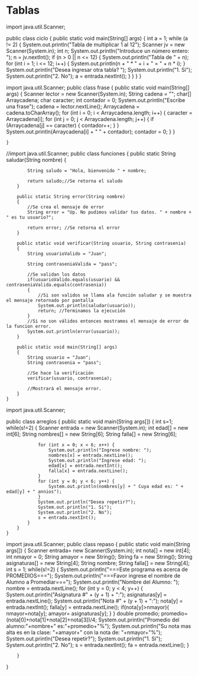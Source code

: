 # Tablas

import java.util.Scanner;

public class ciclo {
        public static void main(String[] args) {
            int a = 1;
            while (a != 2) {
                System.out.println("Tabla de multiplicar 1 al 12");
                Scanner jv = new Scanner(System.in);
                int n;
                System.out.println("Introduce un número entero: ");
                n = jv.nextInt();
                if (n > 0 || n <= 12) {
                    System.out.println("Tabla de " + n);
                    for (int i = 1; i <= 12; i++) {
                        System.out.println(n + " * " + i + " = " + n * i);
                    }
                    System.out.println("Desea ingresar otra tabla? ");
                    System.out.println("1. Si");
                    System.out.println("2. No");
                    a = entrada.nextInt();
                }
            }
        }
}

import java.util.Scanner;
public class frase {
        public static void main(String[] args) {
            Scanner lector = new Scanner(System.in);
            String cadena = "";
            char[] Arraycadena;
            char caracter;
            int contador = 0;
            System.out.println("Escribe una frase");
            cadena = lector.nextLine();
            Arraycadena = cadena.toCharArray();
            for (int i = 0; i < Arraycadena.length; i++) {
                caracter = Arraycadena[i];
                for (int j = 0; j < Arraycadena.length; j++) {
                    if (Arraycadena[j] == caracter) {
                        contador++;
                    }
                }
                System.out.println(Arraycadena[i] + " " + contador);
                contador = 0;
            }
        }

    }
//import java.util.Scanner;
public class funciones {
        public static String saludar(String nombre)
        {
           
            String saludo = "Hola, bienvenido " + nombre;

            return saludo;//Se retorna el saludo
        }

        public static String error(String nombre)
        {
            //Se crea el mensaje de error
            String error = "Up. No pudimos validar tus datos. " + nombre + " es tu usuario?";

            return error; //Se retorna el error
        }

        public static void verificar(String usuario, String contrasenia)
        {
            String usuarioValido = "Juan";

            String contraseniaValida = "pass";

            //Se validan los datos
            if(usuarioValido.equals(usuario) && contraseniaValida.equals(contrasenia))
            {
                //Si son validos se llama ala función saludar y se muestra el mensaje retornado por pantalla
                System.out.println(saludar(usuario));
                return; //Terminamos la ejecución
            }
            //Si no son válidos entonces mostramos el mensaje de error de la funcion error.
            System.out.println(error(usuario));
        }

        public static void main(String[] args)
        {
            String usuario = "Juan";
            String contrasenia = "pass";

            //Se hace la verificación
            verificar(usuario, contrasenia);

            //Mostrará el mensaje error.
        }
    }
import java.util.Scanner;

public class arreglos {
        public static void main(String args[]) {
            int s=1;
            while(s!=2) {
                Scanner entrada = new Scanner(System.in);
                int edad[] = new int[6];
                String nombres[] = new String[6];
                String falla[] = new String[6];

                for (int x = 0; x < 6; x++) {
                    System.out.println("Ingrese nombre: ");
                    nombres[x] = entrada.nextLine();
                    System.out.println("Ingrese edad: ");
                    edad[x] = entrada.nextInt();
                    falla[x] = entrada.nextLine();
                }
                for (int y = 0; y < 6; y++) {
                    System.out.println(nombres[y] + " Cuya edad es: " + edad[y] + " annios");
                }
                System.out.println("Desea repetir?");
                System.out.println("1. Si");
                System.out.println("2. No");
                s = entrada.nextInt();
            }
        }
    }

import java.util.Scanner;
public class repaso {
        public static void main(String args[]) {
            Scanner entrada= new Scanner(System.in);
            int nota[] = new int[4];
            int nmayor = 0;
            String amayor = new String();
            String fa = new String();
            String asignaturas[] = new String[4];
            String nombre;
            String falla[] = new String[4];
            int s = 1;
            while(s!=2) {
                System.out.println("===Este programa es acerca de PROMEDIOS===");
                System.out.println("===Favor ingrese el nombre de Alumno a Promediar===");
                System.out.println("Nombre del Alumno: ");
                nombre = entrada.nextLine();
                for (int y = 0; y < 4; y++) {
                    System.out.println("Asignatura  #" + (y + 1) + ":");
                    asignaturas[y] = entrada.nextLine();
                    System.out.println("Nota #" + (y + 1) + ":");
                    nota[y] = entrada.nextInt();
                    falla[y] = entrada.nextLine();
                    if(nota[y]>nmayor){
                        nmayor=nota[y];
                        amayor= asignaturas[y];
                    }
                }
                double promedio;
                promedio=(nota[0]+nota[1]+nota[2]+nota[3])/4;
                System.out.println("Promedio del alumno:"+nombre+" es:"+promedio+"%");
                System.out.println("Su nota mas alta es en la clase: "+amayor+" con la nota de: "+nmayor+"%");
                System.out.println("Desea repetir?");
                System.out.println("1. Si");
                System.out.println("2. No");
                s = entrada.nextInt();
                fa = entrada.nextLine();
            }


        }
}
